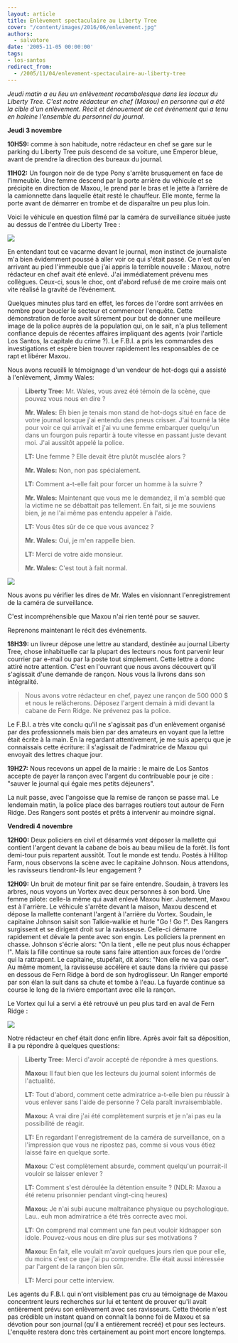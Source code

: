 ```yaml
---
layout: article
title: Enlèvement spectaculaire au Liberty Tree
cover: "/content/images/2016/06/enlevement.jpg"
authors:
  - salvatore
date: '2005-11-05 00:00:00'
tags:
- los-santos
redirect_from:
  - /2005/11/04/enlevement-spectaculaire-au-liberty-tree
---
```


_Jeudi matin a eu lieu un enlèvement rocambolesque dans les locaux du Liberty Tree. C'est notre rédacteur en chef (Maxou) en personne qui a été la cible d'un enlèvement. Récit et dénouement de cet événement qui a tenu en haleine l'ensemble du personnel du journal._

**Jeudi 3 novembre**

**10H59:** comme à son habitude, notre rédacteur en chef se gare sur le parking du Liberty Tree puis descend de sa voiture, une Emperor bleue, avant de prendre la direction des bureaux du journal.

**11H02:** Un fourgon noir de de type Pony s'arrête brusquement en face de l'immeuble. Une femme descend par la porte arrière du véhicule et se précipite en direction de Maxou, le prend par le bras et le jette à l’arrière de la camionnette dans laquelle était resté le chauffeur. Elle monte, ferme la porte avant de démarrer en trombe et de disparaître un peu plus loin.

Voici le véhicule en question filmé par la caméra de surveillance située juste au dessus de l'entrée du Liberty Tree :

![](/content/images/2005/01/enlevement%281%29.jpg)

En entendant tout ce vacarme devant le journal, mon instinct de journaliste m'a bien évidemment poussé à aller voir ce qui s'était passé. Ce n'est qu'en arrivant au pied l'immeuble que j'ai appris la terrible nouvelle : Maxou, notre rédacteur en chef avait été enlevé. J'ai immédiatement prévenu mes collègues. Ceux-ci, sous le choc, ont d'abord refusé de me croire mais ont vite réalisé la gravité de l’événement.

Quelques minutes plus tard en effet, les forces de l'ordre sont arrivées en nombre pour boucler le secteur et commencer l'enquête. Cette démonstration de force avait sûrement pour but de donner une meilleure image de la police auprès de la population qui, on le sait, n'a plus tellement confiance depuis de récentes affaires impliquant des agents (voir l'article Los Santos, la capitale du crime ?). Le F.B.I. a pris les commandes des investigations et espère bien trouver rapidement les responsables de ce rapt et libérer Maxou.

Nous avons recueilli le témoignage d'un vendeur de hot-dogs qui a assisté à l'enlèvement, Jimmy Wales:

> **Liberty Tree:** Mr. Wales, vous avez été témoin de la scène, que pouvez vous nous en dire ?
> 
> **Mr. Wales:** Eh bien je tenais mon stand de hot-dogs situé en face de votre journal lorsque j'ai entendu des pneus crisser. J'ai tourné la tête pour voir ce qui arrivait et j'ai vu une femme embarquer quelqu'un dans un fourgon puis repartir à toute vitesse en passant juste devant moi. J'ai aussitôt appelé la police.
> 
> **LT:** Une femme ? Elle devait être plutôt musclée alors ?
> 
> **Mr. Wales:** Non, non pas spécialement.
> 
> **LT:** Comment a-t-elle fait pour forcer un homme à la suivre ?
> 
> **Mr. Wales:** Maintenant que vous me le demandez, il m'a semblé que la victime ne se débattait pas tellement. En fait, si je me souviens bien, je ne l'ai même pas entendu appeler à l'aide.
> 
> **LT:** Vous êtes sûr de ce que vous avancez ?
> 
> **Mr. Wales:** Oui, je m'en rappelle bien.
> 
> **LT:** Merci de votre aide monsieur.
> 
> **Mr. Wales:** C'est tout à fait normal.

![](/content/images/2005/01/hot%20dog.jpg)

Nous avons pu vérifier les dires de Mr. Wales en visionnant l'enregistrement de la caméra de surveillance.

C'est incompréhensible que Maxou n'ai rien tenté pour se sauver.

Reprenons maintenant le récit des événements.

**18H39:** un livreur dépose une lettre au standard, destinée au journal Liberty Tree, chose inhabituelle car la plupart des lecteurs nous font parvenir leur courrier par e-mail ou par la poste tout simplement. Cette lettre a donc attiré notre attention. C'est en l'ouvrant que nous avons découvert qu'il s'agissait d'une demande de rançon. Nous vous la livrons dans son intégralité.

> Nous avons votre rédacteur en chef, payez une rançon de 500 000 $ et nous le relâcherons. Déposez l'argent demain à midi devant la cabane de Fern Ridge. Ne prévenez pas la police.

Le F.B.I. a très vite conclu qu'il ne s'agissait pas d'un enlèvement organisé par des professionnels mais bien par des amateurs en voyant que la lettre était écrite à la main. En la regardant attentivement, je me suis aperçu que je connaissais cette écriture: il s'agissait de l'admiratrice de Maxou qui envoyait des lettres chaque jour.

**19H27:** Nous recevons un appel de la mairie : le maire de Los Santos accepte de payer la rançon avec l'argent du contribuable pour je cite : "sauver le journal qui égaie mes petits déjeuners".

La nuit passe, avec l'angoisse que la remise de rançon se passe mal. Le lendemain matin, la police place des barrages routiers tout autour de Fern Ridge. Des Rangers sont postés et prêts à intervenir au moindre signal.

**Vendredi 4 novembre**

**12H00:** Deux policiers en civil et désarmés vont déposer la mallette qui contient l'argent devant la cabane de bois au beau milieu de la forêt. Ils font demi-tour puis repartent aussitôt. Tout le monde est tendu. Postés à Hilltop Farm, nous observons la scène avec le capitaine Johnson. Nous attendons, les ravisseurs tiendront-ils leur engagement ?

**12H09:** Un bruit de moteur finit par se faire entendre. Soudain, à travers les arbres, nous voyons un Vortex avec deux personnes à son bord. Une femme pilote: celle-la même qui avait enlevé Maxou hier. Justement, Maxou est à l'arrière. Le véhicule s'arrête devant la maison, Maxou descend et dépose la mallette contenant l'argent à l'arrière du Vortex. Soudain, le capitaine Johnson saisit son Talkie-walkie et hurle "Go ! Go !". Des Rangers surgissent et se dirigent droit sur la ravisseuse. Celle-ci démarre rapidement et dévale la pente avec son engin. Les policiers la prennent en chasse. Johnson s'écrie alors: "On la tient , elle ne peut plus nous échapper !". Mais la fille continue sa route sans faire attention aux forces de l'ordre qui la rattrapent. Le capitaine, stupéfait, dit alors: "Non elle ne va pas oser". Au même moment, la ravisseuse accélère et saute dans la rivière qui passe en dessous de Fern Ridge à bord de son hydroglisseur. Un Ranger emporté par son élan la suit dans sa chute et tombe à l'eau. La fuyarde continue sa course le long de la rivière emportant avec elle la rançon.

Le Vortex qui lui a servi a été retrouvé un peu plus tard en aval de Fern Ridge :

![](/content/images/2005/01/vortex.jpg)

Notre rédacteur en chef était donc enfin libre. Après avoir fait sa déposition, il a pu répondre à quelques questions:

> **Liberty Tree:** Merci d'avoir accepté de répondre à mes questions.
> 
> **Maxou:** Il faut bien que les lecteurs du journal soient informés de l'actualité.
> 
> **LT:** Tout d'abord, comment cette admiratrice a-t-elle bien pu réussir à vous enlever sans l'aide de personne ? Cela paraît invraisemblable.
> 
> **Maxou:** A vrai dire j'ai été complètement surpris et je n'ai pas eu la possibilité de réagir.
> 
> **LT:** En regardant l'enregistrement de la caméra de surveillance, on a l'impression que vous ne ripostez pas, comme si vous vous étiez laissé faire en quelque sorte.
> 
> **Maxou:** C'est complètement absurde, comment quelqu'un pourrait-il vouloir se laisser enlever ?
> 
> **LT:** Comment s'est déroulée la détention ensuite ? (NDLR: Maxou a été retenu prisonnier pendant vingt-cinq heures)
> 
> **Maxou:** Je n'ai subi aucune maltraitance physique ou psychologique. Lau.. euh mon admiratrice a été très correcte avec moi.
> 
> **LT:** On comprend mal comment une fan peut vouloir kidnapper son idole. Pouvez-vous nous en dire plus sur ses motivations ?
> 
> **Maxou:** En fait, elle voulait m'avoir quelques jours rien que pour elle, du moins c'est ce que j'ai pu comprendre. Elle était aussi intéressée par l'argent de la rançon bien sûr.
> 
> **LT:** Merci pour cette interview.

Les agents du F.B.I. qui n'ont visiblement pas cru au témoignage de Maxou concentrent leurs recherches sur lui et tentent de prouver qu'il avait entièrement prévu son enlèvement avec ses ravisseurs. Cette théorie n'est pas crédible un instant quand on connaît la bonne foi de Maxou et sa dévotion pour son journal (qu'il a entièrement recréé) et pour ses lecteurs. L'enquête restera donc très certainement au point mort encore longtemps.